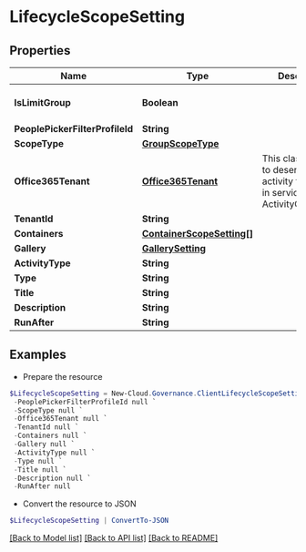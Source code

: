 # LifecycleScopeSetting
## Properties

Name | Type | Description | Notes
------------ | ------------- | ------------- | -------------
**IsLimitGroup** | **Boolean** |  | [optional] [default to $false]
**PeoplePickerFilterProfileId** | **String** |  | [optional] 
**ScopeType** | [**GroupScopeType**](GroupScopeType.md) |  | [optional] 
**Office365Tenant** | [**Office365Tenant**](Office365Tenant.md) | This class is used to deserialize the activity tree node in service ActivityGalleryFlow | [optional] 
**TenantId** | **String** |  | [optional] 
**Containers** | [**ContainerScopeSetting[]**](ContainerScopeSetting.md) |  | [optional] 
**Gallery** | [**GallerySetting**](GallerySetting.md) |  | [optional] 
**ActivityType** | **String** |  | [optional] 
**Type** | **String** |  | [optional] 
**Title** | **String** |  | [optional] 
**Description** | **String** |  | [optional] 
**RunAfter** | **String** |  | [optional] 

## Examples

- Prepare the resource
```powershell
$LifecycleScopeSetting = New-Cloud.Governance.ClientLifecycleScopeSetting  -IsLimitGroup null `
 -PeoplePickerFilterProfileId null `
 -ScopeType null `
 -Office365Tenant null `
 -TenantId null `
 -Containers null `
 -Gallery null `
 -ActivityType null `
 -Type null `
 -Title null `
 -Description null `
 -RunAfter null
```

- Convert the resource to JSON
```powershell
$LifecycleScopeSetting | ConvertTo-JSON
```

[[Back to Model list]](../README.md#documentation-for-models) [[Back to API list]](../README.md#documentation-for-api-endpoints) [[Back to README]](../README.md)

